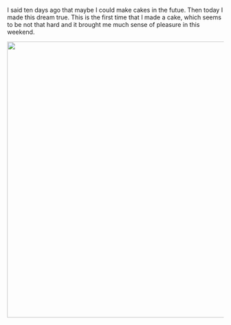 I said ten days ago that maybe I could make cakes in the futue. Then today I made this dream true. This is the first time that I made a cake, which seems to be not that hard and it brought me much sense of pleasure in this weekend.

<img class="img-responsive center-block" src="https://raw.githubusercontent.com/joshua19881228/my_blogs/master/Life_Discovery/Little_Things/figures/20170311.jpg" alt="" width="640"/>